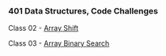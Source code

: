 ### 401 Data Structures, Code Challenges

Class 02 - [Array Shift](https://github.com/Jarrell28/data-structures-and-algorithms/tree/array-shift/challenges/arrayShift)

Class 03 - [Array Binary Search](https://github.com/Jarrell28/data-structures-and-algorithms/tree/master/javascript/code-challenges/arrayBinarySearch)
